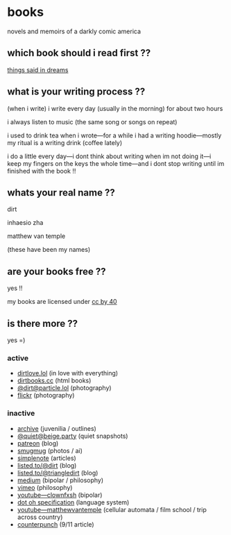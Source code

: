 # books

novels and memoirs of a darkly comic america

## which book should i read first ??

[things said in dreams](https://github.com/triangledirt/books/blob/main/Things%20Said%20in%20Dreams.md)

## what is your writing process ??

(when i write) i write every day (usually in the morning) for about two hours

i always listen to music (the same song or songs on repeat)

i used to drink tea when i wrote—for a while i had a writing hoodie—mostly my ritual is a writing drink (coffee lately)

i do a little every day—i dont think about writing when im not doing it—i keep my fingers on the keys the whole time—and i dont stop writing until im finished with the book !!

## whats your real name ??

dirt

inhaesio zha

matthew van temple

(these have been my names)

## are your books free ??

yes !!

my books are licensed under [cc by 40](http://creativecommons.org/licenses/by/4.0/)

## is there more ??

yes =)

### active

- [dirtlove.lol](https://www.dirtlove.lol) (in love with everything)
- [dirtbooks.cc](http://dirtbooks.cc) (html books)
- [@dirt@particle.lol](https://particle.lol/@dirt) (photography)
- [flickr](https://www.flickr.com/photos/dirtlove/) (photography)

### inactive

- [archive](https://drive.filen.io/f/70e15dcc-0d46-4a65-8f06-4577868afa8a#VgqlTlwP6Nbf0pKUxcqacqjBkyp0W0Cw) (juvenilia / outlines)
- [@quiet@beige.party](https://beige.party/@quiet) (quiet snapshots)
- [patreon](https://www.patreon.com/dirtlove) (blog)
- [smugmug](https://dirt.smugmug.com) (photos / ai)
- [simplenote](http://simp.ly/publish/gNFgMD) (articles)
- [listed.to/@dirt](https://listed.to/@dirt) (blog)
- [listed.to/@triangledirt](https://listed.to/@triangledirt) (blog)
- [medium](https://medium.com/@deadnovelist) (bipolar / philosophy)
- [vimeo](https://vimeo.com/deadnovelist) (philosophy)
- [youtube—clownfxsh](https://m.youtube.com/user/clownfxsh/videos) (bipolar)
- [dot oh specification](https://docs.google.com/document/d/18vFDRfgUui8Ye0jJJd3lm088-3u8hnQbBrwKEp6vatM/mobilebasic?authkey=CNub6MEH&hl=en) (language system)
- [youtube—matthewvantemple](https://m.youtube.com/user/matthewvantemple/videos) (cellular automata / film school / trip across country)
- [counterpunch](https://www.counterpunch.org/2001/10/09/marginalization-and-terror/) (9/11 article)
